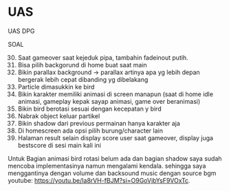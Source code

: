 # UAS
UAS DPG

SOAL

30. Saat gameover saat kejeduk pipa, tambahin fadeinout putih. 
5. Bisa pilih backgorund di home buat saat main
9. Bikin parallax background -> parallax artinya apa yg lebih depan bergerak lebih cepat dibanding yg dibelakang 
2. Particle dimasukkin ke bird 
20. Bikin karakter memiliki animasi di screen manapun (saat di home idle animasi, gameplay kepak sayap animasi, game over beranimasi) 
29. Bikin bird berotasi sesuai dengan kecepatan y bird 
15. Nabrak object keluar partikel 
3. Bikin shadow dari previous permainan hanya karakter aja
7. Di homescreen ada opsi pilih burung/character lain
6. Halaman result selain display score user saat gameover, display juga bestscore di sesi main kali ini 


Untuk Bagian animasi bird rotasi belum ada
dan bagian shadow saya sudah mencoba implementasinya namun mengalami kendala.
sehingga saya menggantinya dengan volume dan backsound music
dengan source bgm youtube: https://youtu.be/Ia8rVH-fBJM?si=O9GoVjbYsF9VOxTc.
